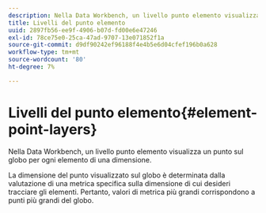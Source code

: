 ```yaml
---
description: Nella Data Workbench, un livello punto elemento visualizza un punto sul globo per ogni elemento di una dimensione.
title: Livelli del punto elemento
uuid: 2897fb56-ee9f-4906-b07d-fd00e6e47246
exl-id: 78ce75e0-25ca-47ad-9707-13e071852f1a
source-git-commit: d9df90242ef96188f4e4b5e6d04cfef196b0a628
workflow-type: tm+mt
source-wordcount: '80'
ht-degree: 7%

---
```


# Livelli del punto elemento{#element-point-layers}

Nella Data Workbench, un livello punto elemento visualizza un punto sul globo per ogni elemento di una dimensione.

La dimensione del punto visualizzato sul globo è determinata dalla valutazione di una metrica specifica sulla dimensione di cui desideri tracciare gli elementi. Pertanto, valori di metrica più grandi corrispondono a punti più grandi del globo.
